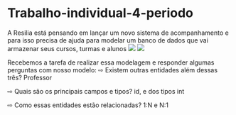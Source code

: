 # Trabalho-individual-4-periodo

A Resilia está pensando em lançar um novo sistema de acompanhamento e para isso precisa de ajuda para modelar um banco de dados que vai armazenar seus cursos, turmas e alunos
<img src="xxx">
<img src="xxx">

Recebemos a tarefa de realizar essa modelagem e responder algumas perguntas com nosso modelo:
⇨ Existem outras entidades além dessas três?
Professor

⇨ Quais são os principais campos e tipos?
id, e dos tipos int

⇨ Como essas entidades estão relacionadas?
1:N e N:1
